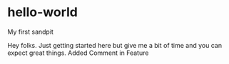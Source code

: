 # hello-world
My first sandpit

Hey folks.  Just getting started here but give me a bit of time and you can expect great things.
Added Comment in Feature
